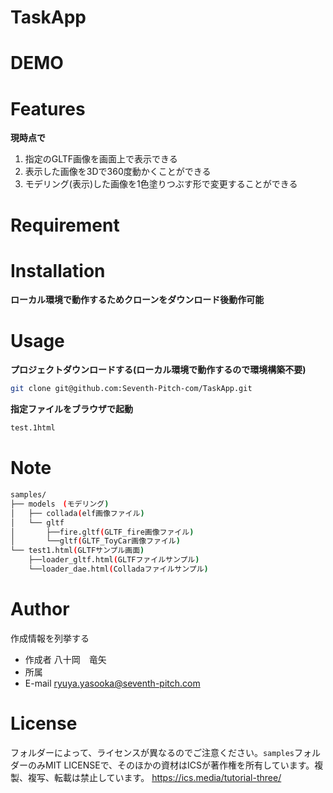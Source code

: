 # TaskApp

# DEMO

# Features
**現時点で**
1. 指定のGLTF画像を画面上で表示できる
2. 表示した画像を3Dで360度動かくことができる
3. モデリング(表示)した画像を1色塗りつぶす形で変更することができる
# Requirement

# Installation
**ローカル環境で動作するためクローンをダウンロード後動作可能**

# Usage
**プロジェクトダウンロードする(ローカル環境で動作するので環境構築不要)**
```bash
git clone git@github.com:Seventh-Pitch-com/TaskApp.git
```
**指定ファイルをブラウザで起動**
```bash
test.1html
```
# Note
```bash
samples/
├── models　(モデリング)
│   ├── collada(elf画像ファイル)
│   └── gltf
│       ├──fire.gltf(GLTF_fire画像ファイル)
│       └──gltf(GLTF_ToyCar画像ファイル)
└── test1.html(GLTFサンプル画面)
    ├──loader_gltf.html(GLTFファイルサンプル)
    └──loader_dae.html(Colladaファイルサンプル)
```
# Author

作成情報を列挙する

- 作成者 八十岡　竜矢
- 所属
- E-mail ryuya.yasooka@seventh-pitch.com
# License
フォルダーによって、ライセンスが異なるのでご注意ください。`samples`フォルダーのみMIT LICENSEで、そのほかの資材はICSが著作権を所有しています。複製、複写、転載は禁止しています。
https://ics.media/tutorial-three/